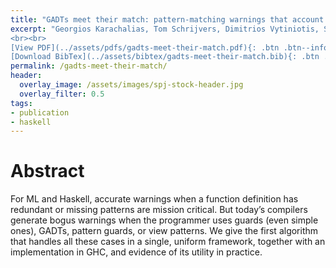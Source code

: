 ```yaml
---
title: "GADTs meet their match: pattern-matching warnings that account for GADTs, guards, and laziness"
excerpt: "Georgios Karachalias, Tom Schrijvers, Dimitrios Vytiniotis, Simon Peyton Jones <br><br> Published in <em>ACM International Conference on Functional Programming 2015 (ICFP'15)</em>
<br><br>
[View PDF](../assets/pdfs/gadts-meet-their-match.pdf){: .btn .btn--info ..btn--large}
[Download BibTex](../assets/bibtex/gadts-meet-their-match.bib){: .btn .btn--info ..btn--large}"
permalink: /gadts-meet-their-match/
header:
  overlay_image: /assets/images/spj-stock-header.jpg
  overlay_filter: 0.5
tags:
- publication
- haskell
---
```


# Abstract
For ML and Haskell, accurate warnings when a function definition has redundant or missing patterns are mission critical. But today’s compilers generate bogus warnings when the programmer uses guards (even simple ones), GADTs, pattern guards, or view patterns. We give the first algorithm that handles all these cases in a single, uniform framework, together with an implementation in GHC, and evidence of its utility in practice.
